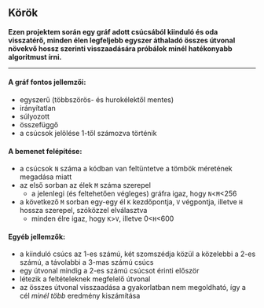 ## Körök
**Ezen projektem során egy gráf adott csúcsából kiinduló és oda visszatérő, minden élen legfeljebb egyszer áthaladó összes útvonal növekvő hossz szerinti visszaadására próbálok minél hatékonyabb algoritmust írni.**

---

#### A gráf fontos jellemzői:
- egyszerű (többszörös- és hurokélektől mentes)
- irányítatlan
- súlyozott
- összefüggő
- a csúcsok jelölése 1-től számozva történik

#### A bemenet felépítése:
- a csúcsok `N` száma a kódban van feltüntetve a tömbök méretének megadása miatt
- az első sorban az élek `M` száma szerepel
  - a jelenlegi (és feltehetően végleges) gráfra igaz, hogy `N`<`M`<256
- a következő `M` sorban egy-egy él `K` kezdőpontja, `V` végpontja, illetve `H` hossza szerepel, szóközzel elválasztva
  - minden élre igaz, hogy `K`>`V`, illetve 0<`H`<600

#### Egyéb jellemzők:
- a kiinduló csúcs az 1-es számú, két szomszédja közül a közelebbi a 2-es számú, a távolabbi a 3-mas számú csúcs
- egy útvonal mindig a 2-es számú csúcsot érinti először
- létezik a feltételeknek megfelelő útvonal
- az összes útvonal visszaadása a gyakorlatban nem megoldható, így a cél *minél több* eredmény kiszámítása
